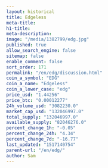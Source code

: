 ```yaml
---
layout: historical
title: Edgeless
meta-title: 
h1-title: 
meta-description: 
image: "/media/1382799/edg.jpg"
published: true
allow_search_engine: false
sitemap: false
enable_comment: false
sort_order: 171
permalink: "/en/edg/discussion.html"
coin_a_symbol: "EDG"
coin_a_name: "Edgeless"
coin_a_lower_case: "edg"
price_usd: "1.44256"
price_btc: "0.00012277"
24h_volume_usd: "3082230.0"
market_cap_usd: "132046997.0"
total_supply: "132046997.0"
available_supply: "82046276.0"
percent_change_1h: "-0.05"
percent_change_24h: "4.34"
percent_change_7d: "-16.77"
last_updated: "1517140754"
parent-url: "/en/edg/"
author: Sam
---
```


